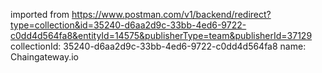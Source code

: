 imported from https://www.postman.com/v1/backend/redirect?type=collection&id=35240-d6aa2d9c-33bb-4ed6-9722-c0dd4d564fa8&entityId=14575&publisherType=team&publisherId=37129
collectionId: 35240-d6aa2d9c-33bb-4ed6-9722-c0dd4d564fa8
name: Chaingateway.io